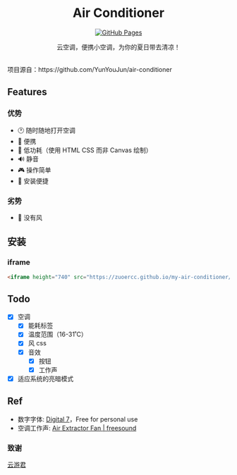 <h1 align="center">
Air Conditioner
</h1>

<p align="center">
<a href="https://github.com/YunYouJun/air-conditioner/actions" target="_blank">
<img src="https://github.com/YunYouJun/air-conditioner/workflows/Github%20Pages/badge.svg" alt="GitHub Pages" />
</a>
</p>
<p align="center">
云空调，便携小空调，为你的夏日带去清凉！
</p>
<br>
项目源自：https://github.com/YunYouJun/air-conditioner

## Features

### 优势

- 🕐 随时随地打开空调
- 📱 便携
- 🔋 低功耗（使用 HTML CSS 而非 Canvas 绘制）
- 🔊 静音
- 🎮 操作简单
- 🔧 安装便捷

### 劣势

- 💨 没有风

## 安装

### iframe

```html
<iframe height="740" src="https://zuoercc.github.io/my-air-conditioner/"></iframe>
```
## Todo

- [x] 空调
  - [x] 能耗标签
  - [x] 温度范围（16-31˚C）
  - [x] 风 css
  - [x] 音效
    - [x] 按钮
    - [x] 工作声
- [x] 适应系统的亮暗模式
## Ref

- 数字字体: [Digital 7](https://www.dafont.com/digital-7.font)，Free for personal use
- 空调工作声: [Air Extractor Fan | freesound](https://freesound.org/people/InspectorJ/sounds/403664/)
### 致谢
[云游君](https://www.yunyoujun.cn/)
